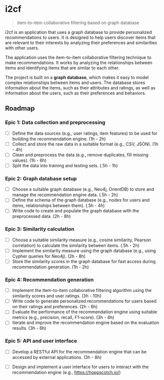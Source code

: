 # i2cf
> item-to-item collaborative filtering based on graph database

i2cf is an application that uses a graph database to provide personalized recommendations to users. It is designed to help users discover items that are relevant to their interests by analyzing their preferences and similarities with other users.

The application uses the item-to-item collaborative filtering technique to make recommendations. It works by analyzing the relationships between items and identifying items that are similar to each other.

The project is built on a **graph database**, which makes it easy to model complex relationships between items and users. The database stores information about the items, such as their attributes and ratings, as well as information about the users, such as their preferences and behaviors.
<!-- 
Overall, this project is ideal for anyone who wants to build a recommendation engine that is flexible, scalable, and easy to use. It is designed to be highly customizable, and can be easily integrated into existing applications or used as a standalone recommendation engine. -->

## Roadmap

### Epic 1: Data collection and preprocessing

- [ ] Define the data sources (e.g., user ratings, item features) to be used for building the recommendation engine. (1h - 2h)
- [ ] Collect and store the raw data in a suitable format (e.g., CSV, JSON). (1h - 4h)
- [ ] Clean and preprocess the data (e.g., remove duplicates, fill missing values). (1h - 6h)
- [ ] Split the data into training and testing sets. (.5h - 1h)

### Epic 2: Graph database setup

- [ ] Choose a suitable graph database (e.g., Neo4j, OrientDB) to store and manage the recommendation engine data. (.5h - 2h)
- [ ] Define the schema of the graph database (e.g., nodes for users and items, relationships between them). (.5h - 4h)
- [ ] Write code to create and populate the graph database with the preprocessed data. (2h - 8h)

### Epic 3: Similarity calculation

- [ ] Choose a suitable similarity measure (e.g., cosine similarity, Pearson correlation) to calculate the similarity between items. (.5h - 2h)
- [ ] Implement the similarity measure using the graph database (e.g., using Cypher queries for Neo4j). (2h - 8h)
- [ ] Store the similarity scores in the graph database for fast access during recommendation generation. (1h - 2h)

### Epic 4: Recommendation generation

- [ ] Implement the item-to-item collaborative filtering algorithm using the similarity scores and user ratings. (3h - 10h)
- [ ] Write code to generate personalized recommendations for users based on their ratings and preferences. (2h - 6h)
- [ ] Evaluate the performance of the recommendation engine using suitable metrics (e.g., precision, recall, F1-score). (3h - 4h)
- [ ] Iterate and improve the recommendation engine based on the evaluation results. (3h - 6h)

### Epic 5: API and user interface

- [ ] Develop a RESTful API for the recommendation engine that can be accessed by external applications. (3h - 8h)
- [ ] Design and implement a user interface for users to interact with the recommendation engine (e.g., https://hoppscotch.io/)

